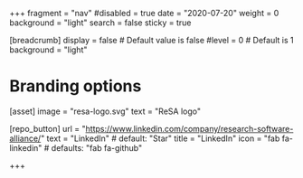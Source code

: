 +++
fragment = "nav"
#disabled = true
date = "2020-07-20"
weight = 0
background = "light"
search = false
sticky = true

[breadcrumb]
  display = false # Default value is false
  #level = 0 # Default is 1
  background = "light"

# Branding options
[asset]
  image = "resa-logo.svg"
  text = "ReSA logo"

[repo_button]
  url = "https://www.linkedin.com/company/research-software-alliance/"
  text = "LinkedIn" # default: "Star"
  title = "LinkedIn"
  icon = "fab fa-linkedin" # defaults: "fab fa-github"

+++
